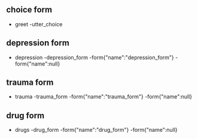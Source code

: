 ## choice form
* greet
  -utter_choice




## depression form
* depression
  -depression_form
  -form{"name":"depression_form"}
  -form{"name":null}

## trauma form
* trauma
  -trauma_form
  -form{"name":"trauma_form"}
  -form{"name":null}

## drug form
* drugs
  -drug_form
  -form{"name":"drug_form"}
  -form{"name":null}
